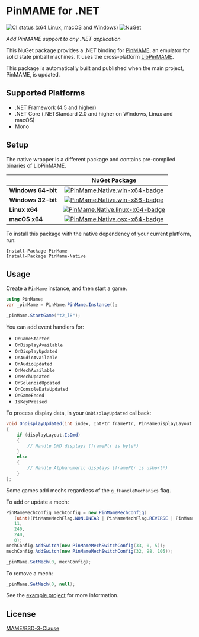 # PinMAME for .NET

[![CI status (x64 Linux, macOS and Windows)](https://github.com/VisualPinball/pinmame-dotnet/actions/workflows/build.yml/badge.svg?branch=master)](https://github.com/VisualPinball/pinmame-dotnet/actions) 
[![NuGet](https://img.shields.io/nuget/vpre/PinMame.svg)](https://www.nuget.org/packages/PinMame)

*Add PinMAME support to any .NET application*

This NuGet package provides a .NET binding for [PinMAME](https://github.com/vpinball/pinmame),
an emulator for solid state pinball machines. It uses the cross-platform [LibPinMAME](https://github.com/vpinball/pinmame/tree/master/src/libpinmame).

This package is automatically built and published when the main project, PinMAME, is updated.

## Supported Platforms

- .NET Framework (4.5 and higher)
- .NET Core (.NETStandard 2.0 and higher on Windows, Linux and macOS)
- Mono

## Setup

The native wrapper is a different package and contains pre-compiled binaries of LibPinMAME.

|                       | NuGet Package                                                       |
|-----------------------|:-------------------------------------------------------------------:|
| **Windows 64-bit**    | [![PinMame.Native.win-x64-badge]][PinMame.Native.win-x64-nuget]     |
| **Windows 32-bit**    | [![PinMame.Native.win-x86-badge]][PinMame.Native.win-x86-nuget]     |
| **Linux x64**         | [![PinMame.Native.linux-x64-badge]][PinMame.Native.linux-x64-nuget] |
| **macOS x64**         | [![PinMame.Native.osx-x64-badge]][PinMame.Native.osx-x64-nuget]     |

[PinMame.Native.win-x64-badge]: https://img.shields.io/nuget/vpre/PinMame.Native.win-x64.svg
[PinMame.Native.win-x64-nuget]: https://www.nuget.org/packages/PinMame.Native.win-x64
[PinMame.Native.win-x86-badge]: https://img.shields.io/nuget/vpre/PinMame.Native.win-x86.svg
[PinMame.Native.win-x86-nuget]: https://www.nuget.org/packages/PinMame.Native.win-x86
[PinMame.Native.linux-x64-badge]: https://img.shields.io/nuget/vpre/PinMame.Native.linux-x64.svg
[PinMame.Native.linux-x64-nuget]: https://www.nuget.org/packages/PinMame.Native.linux-x64
[PinMame.Native.osx-x64-badge]: https://img.shields.io/nuget/vpre/PinMame.Native.osx-x64.svg
[PinMame.Native.osx-x64-nuget]: https://www.nuget.org/packages/PinMame.Native.osx-x64

To install this package with the native dependency of your current platform, run:

```
Install-Package PinMame
Install-Package PinMame-Native
```

## Usage

Create a `PinMame` instance, and then start a game. 

```cs
using PinMame;
var _pinMame = PinMame.PinMame.Instance();

_pinMame.StartGame("t2_l8");
```

You can add event handlers for:

- `OnGameStarted`
- `OnDisplayAvailable`
- `OnDisplayUpdated`
- `OnAudioAvailable`
- `OnAudioUpdated`
- `OnMechAvailable`
- `OnMechUpdated`
- `OnSolenoidUpdated`
- `OnConsoleDataUpdated`
- `OnGameEnded`
- `IsKeyPressed`

To process display data, in your `OnDisplayUpdated` callback:

```cs
void OnDisplayUpdated(int index, IntPtr framePtr, PinMameDisplayLayout displayLayout) 
{
    if (displayLayout.IsDmd)
    {
        // Handle DMD displays (framePtr is byte*)
    }
    else
    {
        // Handle Alphanumeric displays (framePtr is ushort*)
    }
};
```

Some games add mechs regardless of the `g_fHandleMechanics` flag. 

To add or update a mech:

```cs
PinMameMechConfig mechConfig = new PinMameMechConfig(
   (uint)(PinMameMechFlag.NONLINEAR | PinMameMechFlag.REVERSE | PinMameMechFlag.ONESOL),
   11,
   240,
   240,
   0);
mechConfig.AddSwitch(new PinMameMechSwitchConfig(33, 0, 5));
mechConfig.AddSwitch(new PinMameMechSwitchConfig(32, 98, 105));

_pinMame.SetMech(0, mechConfig);
```

To remove a mech: 

```cs
_pinMame.SetMech(0, null);
```

See the [example project](https://github.com/VisualPinball/pinmame-dotnet/blob/master/src/PinMame.Example/Example.cs) for more information.

## License

[MAME/BSD-3-Clause](LICENSE.txt)

